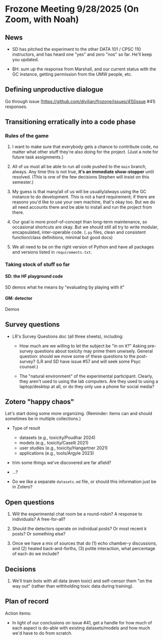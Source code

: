 # Frozone Meeting 9/28/2025 (On Zoom, with Noah)

## News

* SD has pitched the experiment to the other DATA 101 / CPSC 110 instructors,
  and has heard one "yes" and zero "nos" so far. He'll keep you updated.

* BH: sum up the response from Marshall, and our current status with the GC
  instance, getting permission from the UMW people, etc.


## Defining unproductive dialogue

Go through issue [https://github.com/divilian/frozone/issues/41](issue #41)
responses.


## Transitioning erratically into a code phase

### Rules of the game

1. I want to make sure that everybody gets a chance to contribute code, no
   matter what other stuff they're also doing for the project. (Just a note for
   future task assignments.)

1. All of us must all be able to run all code pushed to the `main` branch,
   always. Any time this is not true, **it's an immediate show-stopper** until
   resolved. (This is one of the few decisions Stephen will insist on this
   semester.)

1. My guess is that many/all of us will be usually/always using the GC instance
   to do development. This is not a hard requirement; if there are reasons
   you'd like to use your own machine, that's okay too. But we do all need
   accounts there and be able to install and run the project from there.

1. Our goal is more proof-of-concept than long-term maintenance, so occasional
   shortcuts are okay. But we should still all try to write modular,
   encapsulated, inter-operable code. (`.py` files, clean and consistent
   function/class definitions, minimal but good docs)

1. We all need to be on the right version of Python and have all packages and
   versions listed in `requirements.txt`.


### Taking stock of stuff so far

#### SD: the HF playground code

SD demos what he means by "evaluating by playing with it"

#### GM: detector

Demos


## Survey questions

* LR's Survey Questions doc (all three sheets), including:

    * How much are we willing to let the subject be "in on it?" Asking
      pre-survey questions about toxicity may prime them unwisely. General
      question: should we move some of these questions to the post-survey? (LR
      and SD have issue #57 and will seek some Psyc counsel.)

    * The "natural environment" of the experimental participant. Clearly, they
      aren't used to using the lab computers. Are they used to using a
      laptop/desktop at all, or do they only use a phone for social media?


## Zotero "happy chaos"

Let's start doing some more organizing. (Reminder: items can and should
sometimes be in multiple collections.)

* Type of result
    * datasets (e.g., toxicity/Poudhar 2024)
    * models (e.g., toxicity/Caselli 2021)
    * user studies (e.g., toxicity/Hangartner 2021)
    * applications (e.g., tools/Argyle 2023)

* trim some things we've discovered are far afield?

* ...?

* Do we like a separate `datasets.md` file, or should this information just be
  in Zotero?


## Open questions

1. Will the experimental chat room be a round-robin? A response to individuals?
    A free-for-all?

1. Should the detectors operate on individual posts? Or most recent _k_ posts?
    Or something else?

1. Once we have a mix of sources that do (1) echo chamber-y discussions, and
    (2) heated back-and-forths, (3) polite interaction, what percentage of each
    do we include?


## Decisions

1. We'll train bots with all data (even toxic) and self-censor them "on the way
   out" (rather than withholding toxic data during training).


## Plan of record

Action items:

* In light of our conclusions on issue #41, get a handle for how much of each
  aspect is do-able with existing datasets/models and how much we'd have to do
  from scratch.
